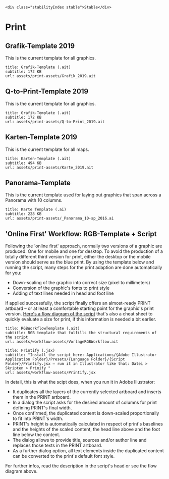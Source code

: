```html|span-1,no-source,plain
<div class="stabilityIndex stable">Stable</div>
```

# Print

## Grafik-Template 2019

This is the current template for all graphics.

```download
title: Grafik-Template (.ait)
subtitle: 172 KB
url: assets/print-assets/Grafik_2019.ait
```

## Q-to-Print-Template 2019

This is the current template for all graphics.

```download
title: Grafik-Template (.ait)
subtitle: 172 KB
url: assets/print-assets/Q-to-Print_2019.ait
```

## Karten-Template 2019

This is the current template for all maps.

```download
title: Karten-Template (.ait)
subtitle: 494 KB
url: assets/print-assets/Karte_2019.ait
```

## Panorama-Template

This is the current template used for laying out graphics that span across a Panorama with 10 columns.

```download
title: Karte Template (.ai)
subtitle: 228 KB
url: assets/print-assets/_Panorama_10-sp_2016.ai
```

## 'Online First' Workflow: RGB-Template + Script

Following the 'online first' approach, normally two versions of a graphic are produced: One for mobile and one for desktop. To avoid the production of a totally different third version for print, either the desktop or the mobile version should serve as the blue print. By using the template below and running the script, many steps for the print adaption are done automatically for you:

- Down-scaling of the graphic into correct size (pixel to millimeters)
- Conversion of the graphic's fonts to print style
- Adding of text lines needed in head and foot line

If applied successfully, the script finally offers an almost-ready PRINT artboard – or at least a comfortable starting point for the graphic's print version.
[Here's a flow diagram of the script](assets/workflow-assets/script-flowdiagram.pdf) that's also a cheat sheet to quickly evaluate a size for print, if this information is needed a bit earlier.

```download
title: RGBWorkflowTemplate (.ait)
subtitle: RGB template that fulfills the structural requirements of the script
url: assets/workflow-assets/VorlageRGBWorkflow.ait
```

```download
title: Printify (.jsx)
subtitle: "Install the script here: Applications/{Adobe Illustrator Application Folder}/Presets/{Language Folder}/{Script Folder}/Printify.jsx – run it in Illustrator like that: Datei > Skripten > Prinify "
url: assets/workflow-assets/Printify.jsx
```

In detail, this is what the scipt does, when you run it in Adobe Illustrator:

- It duplicates all the layers of the currently selected artboard and inserts them in the PRINT artboard.
- In a dialog the script asks for the desired amount of columns for print defining PRINT's final width.
- Once confirmed, the duplicated content is down-scaled proportionally to fit into PRINT's width.
- PRINT's height is automatically calculated in respect of print's baselines and the heights of the scaled content, the head line above and the foot line below the content.
- The dialog allows to provide title, sources and/or author line and replaces those texts in the PRINT artboard.
- As a further dialog option, all text elements inside the duplicated content can be converted to the print's default font style.

For further infos, read the description in the script's head or see the flow diagram above.
